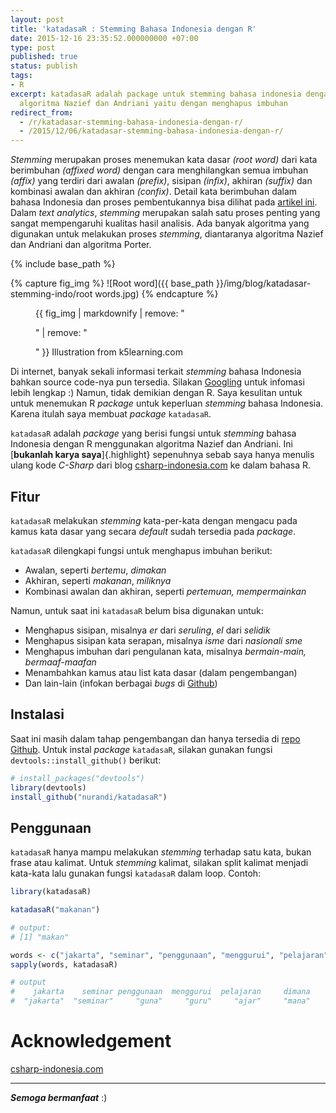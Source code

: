 ```yaml
---
layout: post
title: 'katadasaR : Stemming Bahasa Indonesia dengan R'
date: 2015-12-16 23:35:52.000000000 +07:00
type: post
published: true
status: publish
tags:
- R
excerpt: katadasaR adalah package untuk stemming bahasa indonesia dengan R menggunakan
  algoritma Nazief dan Andriani yaitu dengan menghapus imbuhan
redirect_from:
  - /r/katadasar-stemming-bahasa-indonesia-dengan-r/
  - /2015/12/06/katadasar-stemming-bahasa-indonesia-dengan-r/
---
```

*Stemming* merupakan proses menemukan kata dasar *(root word)* dari kata
berimbuhan *(affixed word)* dengan cara menghilangkan semua imbuhan
*(affix)* yang terdiri dari awalan *(prefix)*, sisipan *(infix)*,
akhiran *(suffix)* dan kombinasi awalan dan akhiran *(confix)*. Detail
kata berimbuhan dalam bahasa Indonesia dan proses pembentukannya bisa
dilihat pada [artikel ini](http://indodic.com/affixeng.html). Dalam
*text analytics*, *stemming* merupakan salah satu proses penting yang
sangat mempengaruhi kualitas hasil analisis. Ada banyak algoritma yang
digunakan untuk melakukan proses *stemming*, diantaranya algoritma
Nazief dan Andriani dan algoritma Porter.

{% include base_path %}

{% capture fig_img %}
![Root word]({{ base_path }}/img/blog/katadasar-stemming-indo/root words.jpg)
{% endcapture %}

<figure>
{{ fig_img | markdownify | remove: "<p>" | remove: "</p>" }}
<span class="caption">Illustration from k5learning.com</span>
</figure> 
  
Di internet, banyak sekali informasi terkait *stemming* bahasa Indonesia
bahkan source code-nya pun tersedia. Silakan
[Googling](https://www.google.co.id/search?q=stemming+bahasa+indonesia)
untuk infomasi lebih lengkap :) Namun, tidak demikian dengan R. Saya
kesulitan untuk untuk menemukan R *package* untuk keperluan *stemming*
bahasa Indonesia. Karena itulah saya membuat *package* `katadasaR`.

`katadasaR` adalah *package* yang berisi fungsi untuk *stemming* bahasa
Indonesia dengan R menggunakan algoritma Nazief dan Andriani. Ini
[**bukanlah karya saya**]{.highlight} sepenuhnya sebab saya hanya
menulis ulang kode *C-Sharp* dari blog
[csharp-indonesia.com](http://www.csharp-indonesia.com/2014/07/algoritma-stemming-pencarian-kata-dasar.html)
ke dalam bahasa R.

Fitur
-----

`katadasaR` melakukan *stemming* kata-per-kata dengan mengacu pada kamus
kata dasar yang secara *default* sudah tersedia pada *package*.

`katadasaR` dilengkapi fungsi untuk menghapus imbuhan berikut:

-   Awalan, seperti *bertemu*, *dimakan*
-   Akhiran, seperti *makanan*, *miliknya*
-   Kombinasi awalan dan akhiran, seperti *pertemuan, mempermainkan*

Namun, untuk saat ini `katadasaR` belum bisa digunakan untuk:

-   Menghapus sisipan, misalnya *er* dari *seruling*, *el* dari
    *selidik*
-   Menghapus sisipan kata serapan, misalnya *isme* dari *nasionali sme*
-   Menghapus imbuhan dari pengulanan kata, misalnya *bermain-main,
    bermaaf-maafan*
-   Menambahkan kamus atau list kata dasar (dalam pengembangan)
-   Dan lain-lain (infokan berbagai *bugs* di
    [Github](https://github.com/nurandi/katadasaR))

Instalasi
---------

Saat ini masih dalam tahap pengembangan dan hanya tersedia di [repo
Github](https://github.com/nurandi/katadasaR). Untuk instal *package*
`katadasaR`, silakan gunakan fungsi `devtools::install_github()`
berikut:

```r
# install_packages("devtools")
library(devtools)
install_github("nurandi/katadasaR")
```

Penggunaan
----------

`katadasaR` hanya mampu melakukan *stemming* terhadap satu kata, bukan
frase atau kalimat. Untuk *stemming* kalimat, silakan split kalimat
menjadi kata-kata lalu gunakan fungsi `katadasaR` dalam loop. Contoh:

```r
library(katadasaR)

katadasaR("makanan")

# output:
# [1] "makan"

words <- c("jakarta", "seminar", "penggunaan", "menggurui", "pelajaran", "dimana")
sapply(words, katadasaR)

# output
#    jakarta    seminar penggunaan  menggurui  pelajaran     dimana 
#  "jakarta"  "seminar"     "guna"     "guru"     "ajar"     "mana" 
```

# Acknowledgement

[csharp-indonesia.com](http://www.csharp-indonesia.com/2014/07/algoritma-stemming-pencarian-kata-dasar.html)

------------------------------------------------------------------------

***Semoga bermanfaat*** :)
